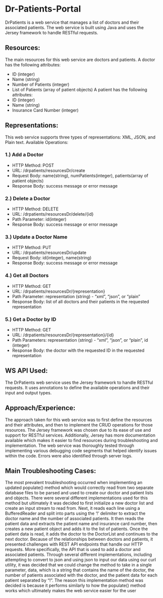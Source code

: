 # Dr-Patients-Portal
DrPatients is a web service that manages a list of doctors and their associated patients. The web service is built using Java and uses the Jersey framework to handle RESTful requests.

## Resources:
The main resources for this web service are doctors and patients.
A doctor has the following attributes:
- ID (integer)
- Name (string)
- Number of Patients (integer)
- List of Patients (array of patient objects)
A patient has the following attributes:
- ID (integer)
- Name (string)
- Insurance Card Number (integer)

## Representations:
This web service supports three types of representations: XML, JSON, and Plain text.
Available Operations:
### 1.) Add a Doctor
- HTTP Method: POST
- URL: /drpatients/resourcesDr/create
- Request Body: name(string), numPatients(integer), patients(array of patient objects)
- Response Body: success message or error message
### 2.) Delete a Doctor
- HTTP Method: DELETE
- URL: /drpatients/resourcesDr/delete/{id}
- Path Parameter: id(integer)
- Response Body: success message or error message
### 3.) Update a Doctor Name
- HTTP Method: PUT
- URL: /drpatients/resourcesDr/update
- Request Body: id(integer), name(string)
- Response Body: success message or error message
### 4.) Get all Doctors
- HTTP Method: GET
- URL: /drpatients/resourcesDr/{representation}
- Path Parameter: representation (string) - “xml”, “json”, or “plain”
- Response Body: list of all doctors and their patients in the requested representation
### 5.) Get a Doctor by ID
- HTTP Method: GET
- URL: /drpatients/resourcesDr/{representation}/{id}
- Path Parameters: representation (string) - “xml”, “json”, or “plain”, id (integer)
- Response Body: the doctor with the requested ID in the requested representation

## WS API Used:
The DrPatients web service uses the Jersey framework to handle RESTful requests. It uses
annotations to define the available operations and their input and output types.

## Approach/Experience:
The approach taken for this web service was to first define the resources and their attributes,
and then to implement the CRUD operations for those resources. The Jersey framework was
chosen due to its ease of use and support for RESTful services. Additionally, Jersey has more
documentation available which makes it easier to find resources during troubleshooting and
implementation. The web service was thoroughly tested through implementing various
debugging code segments that helped identify issues within the code. Errors were also
identified through server logs.

## Main Troubleshooting Cases:
The most prevalent troubleshooting occurred when implementing an updated populate() method
which would correctly read from two separate database files to be parsed and used to create
our doctor and patient lists and objects. There were several different implementations used for
this method but ultimately it was decided to first initialize a new doctor list and create an input
stream to read from. Next, it reads each line using a BufferedReader and split into parts using
the ‘!’ delimiter to extract the doctor name and the number of associated patients. It then reads
the patient data and extracts the patient name and insurance card number, then creates a new
patient object and adds it to the list of patients. Once the patient data is read, it adds the doctor
to the DoctorList and continues to the next doctor.
Because of the relationships between doctors and patients, it presented challenges with REST
API endpoints that handle our HTTP requests. More specifically, the API that is used to add a
doctor and associated patients. Through several different implementations, including attempting
to convert to json and using json to input our data using our curl utility, it was decided that we
could change the method to take in a single parameter, data, which is a string that contains the
name of the doctor, the number of patients associated with the doctor, and the patient data for
each patient separated by “!”. The reason this implementation method was decided is because it
performs similarly to how the populate() method works which ultimately makes the web service
easier for the user
